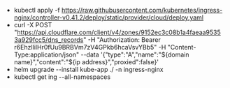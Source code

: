 - kubectl apply -f https://raw.githubusercontent.com/kubernetes/ingress-nginx/controller-v0.41.2/deploy/static/provider/cloud/deploy.yaml
- curl -X POST "https://api.cloudflare.com/client/v4/zones/9152ec3c08b1a4faeaa95353a929fcc5/dns_records" -H "Authorization: Bearer r6EhzlIilHr0fUu9BRBVm7zV4GPkb6hcaVsvYBb5" -H "Content-Type:application/json" --data '{"type":"A","name":"${domain name}","content":"${ip address}","proxied":false}'
- helm upgrade --install kube-app ./ -n ingress-nginx
- kubectl get ing --all-namespaces
